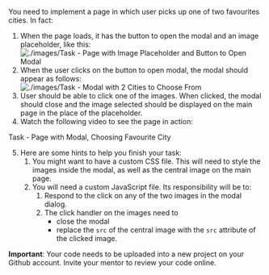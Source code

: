 You need to implement a page in which user picks up one of two favourites cities. In fact:

1. When the page loads, it has the button to open the modal and an image placeholder, like this:
![./images/Task - Page with Image Placeholder and Button to Open Modal](./images/task-modals-page-with-image-placeholder.jpg)
2. When the user clicks on the button to open modal, the modal should appear as follows:
![./images/Task - Modal with 2 Cities to Choose From](./images/task-modals-modal-with-two-cities-to-choose-from.jpg)
3. User should be able to click one of the images. When clicked, the modal should close and the image selected should be displayed on the main page
in the place of the placeholder.
4. Watch the following video to see the page in action:
<div id="media-title-video-task-modals-choosing-favourite-city.mp4">Task - Page with Modal, Choosing Favourite City</div>
<a href="https://player.vimeo.com/video/194366934"></a>          
          
5. Here are some hints to help you finish your task:
    1. You might want to have a custom CSS file. This will need to style the images inside the modal, as well as the central image on the main page.
    2. You will need a custom JavaScript file. Its responsibility will be to:
        1. Respond to the click on any of the two images in the modal dialog.
        2. The click handler on the images need to
            * close the modal
            * replace the `src` of the central image with the `src` attribute of the clicked image.

**Important**: Your code needs to be uploaded into a new project on your Github account. Invite your mentor to review your code online.
